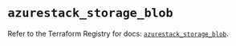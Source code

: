 # `azurestack_storage_blob`

Refer to the Terraform Registry for docs: [`azurestack_storage_blob`](https://registry.terraform.io/providers/hashicorp/azurestack/1.0.0/docs/resources/storage_blob).
